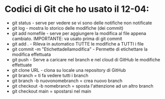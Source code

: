 # Codici di Git che ho usato il 12-04:

- git status - serve per vedere se vi sono delle notifiche non notificate
- git log - mostra lo storico delle modifiche (dei commit)
- git add nomefile - serve per aggiungere la modifica al file appena cambiato. IMPORTANTE: va usato prima di git commit
- git add . - Rileva in automatico TUTTE le modifiche a TUTTI i file
- git commit -m "Etichettadellamodifica" - Permette di etichettare la modifica effettuata
- git push - Serve a caricare nel branch e nel cloud di GitHub le modifiche effettuate
- git clone URL - clona su locale una repository di GitHub
- git branch = ti fa vedere tutti i branch
- git branch -b nuovonomebranch = crea nuovo branch
- git checkout -b nomebranch = sposta l'attenzione ad un altro branch
- git checkout main = spostarsi nel main
